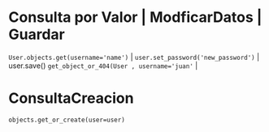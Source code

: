 # Consulta por Valor                         |  ModficarDatos                        |  Guardar
  `User.objects.get(username='name')`        |  `user.set_password('new_password')`  |  user.save()
  `get_object_or_404(User , username='juan'` |


  # ConsultaCreacion
  `objects.get_or_create(user=user)`